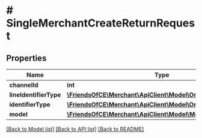 # # SingleMerchantCreateReturnRequest

## Properties

Name | Type | Description | Notes
------------ | ------------- | ------------- | -------------
**channelId** | **int** |  | [optional]
**lineIdentifierType** | [**\FriendsOfCE\Merchant\ApiClient\Model\OrderLineIdentifier**](OrderLineIdentifier.md) |  | [optional]
**identifierType** | [**\FriendsOfCE\Merchant\ApiClient\Model\OrderIdentifier**](OrderIdentifier.md) |  | [optional]
**model** | [**\FriendsOfCE\Merchant\ApiClient\Model\MerchantCreateReturn**](MerchantCreateReturn.md) |  | [optional]

[[Back to Model list]](../../README.md#models) [[Back to API list]](../../README.md#endpoints) [[Back to README]](../../README.md)
